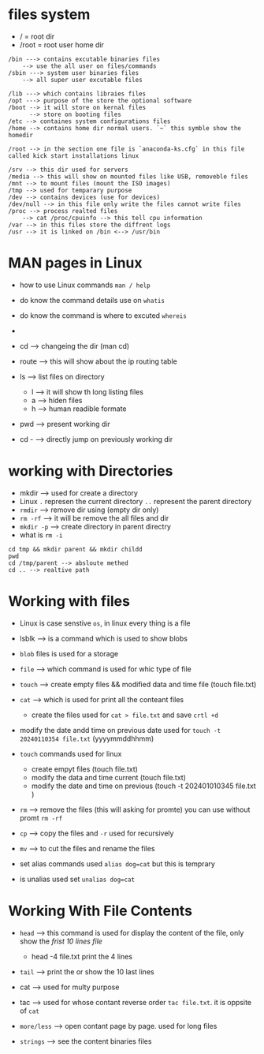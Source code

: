 # files system 

* / = root dir
* /root = root user home dir 


```
/bin ---> contains excutable binaries files 
    --> use the all user on files/commands 
/sbin ---> system user binaries files 
    --> all super user excutable files 

/lib ---> which contains libraies files
/opt ---> purpose of the store the optional software 
/boot --> it will store on kernal files 
      --> store on booting files 
/etc --> containes system configurations files 
/home --> contains home dir normal users. `~` this symble show the homedir

/root --> in the section one file is `anaconda-ks.cfg` in this file called kick start installations linux 

/srv --> this dir used for servers 
/media --> this will show on mounted files like USB, removeble files 
/mnt --> to mount files (mount the ISO images)
/tmp --> used for temparary purpose 
/dev --> contains devices (use for devices)
/dev/null --> in this file only write the files cannot write files 
/proc --> process realted files 
    --> cat /proc/cpuinfo --> this tell cpu information 
/var --> in this files store the diffrent logs 
/usr --> it is linked on /bin <--> /usr/bin

```

# MAN pages in Linux 

* how to use Linux commands `man / help`
* do know the command details use on `whatis`
* do know the command is where to excuted `whereis`
* 

* cd --> changeing the dir (man cd)
* route --> this will show about the ip routing table
* ls --> list files on directory 
    - l --> it will show th long listing files 
    - a --> hiden files 
    - h --> human readible formate
* pwd --> present working dir
* cd - --> directly jump on previously working dir

# working with Directories 

* mkdir --> used for create a directory 
* Linux `.` represen the current directory `..` represent the parent directory 
* `rmdir` --> remove dir using (empty dir only)
* `rm -rf` --> it will be remove the all files and dir 
* `mkdir -p` --> create directory in parent directry 
* what is `rm -i`
```
cd tmp && mkdir parent && mkdir childd
pwd 
cd /tmp/parent --> absloute methed 
cd .. --> realtive path 

```
# Working with files 

* Linux is case senstive `os`, in linux every thing is a file 

* lsblk --> is a command which is used to show blobs
* `blob` files is used for a storage  
* `file` --> which command is used for whic type of file 
* `touch` --> create empty files && modified data and time file (touch file.txt)
* `cat` --> which is used for print all the conteant files 
  * create the files used for `cat > file.txt` and save `crtl +d`
* modify the date andd time on previous date used for `touch -t 20240110354 file.txt` (yyyymmddhhmm)
* `touch` commands used for linux 
    - create empyt files (touch file.txt)
    - modify the data and time current (touch file.txt)
    - modify the date and time on previous (touch -t 202401010345 file.txt )

* `rm` --> remove the files (this will asking for promte) you can use without promt `rm -rf`
* `cp` --> copy the files and `-r` used for recursively
* `mv` --> to cut the files and rename the files 
* set alias commands used `alias dog=cat` but this is temprary
* is unalias used set `unalias dog=cat`

# Working With File Contents 

* `head` --> this command is used for display the content of the file, only show the *frist 10 lines file*
    * head -4 file.txt print the 4 lines

* `tail` --> print the or show the 10 last lines 
* cat --> used for multy purpose 
* tac --> used for whose contant reverse order `tac file.txt`. it is oppsite of `cat`
* `more/less` --> open contant page by page. used for long files 

* `strings` --> see the content binaries files 
  